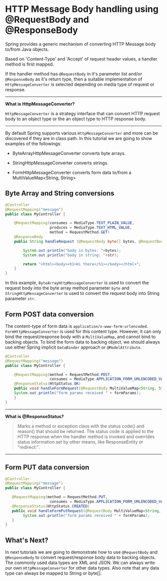 # HTTP Message Body handling using @RequestBody and @ResponseBody

Spring provides a generic mechanism of converting HTTP Message body to/from Java objects.

Based on 'Content-Type' and 'Accept' of request header values, a handler method is first mapped.

If the handler method has `@RequestBody` in it's parameter list and/or `@ResponseBody` as it's return type, then a suitable implementation of `HttpMessageConverter` is selected depending on media type of request or response.

---

**What is HttpMessageConverter?**

`HttpMessageConverter` is a strategy interface that can convert HTTP request body to an object type or the an object type to HTTP response body.

---

By default Spring supports various `HttpMessageConverter` and more can be discovered if they are in class path. In this tutorial we are going to show examples of the followings:

* ByteArrayHttpMessageConverter converts byte arrays.

* StringHttpMessageConverter converts strings.

* FormHttpMessageConverter converts form data to/from a MultiValueMap<String, String>

## Byte Array and String conversions

```java
@Controller
@RequestMapping("message")
public class MyController {

    @RequestMapping(consumes = MediaType.TEXT_PLAIN_VALUE,
                    produces = MediaType.TEXT_HTML_VALUE,
                    method = RequestMethod.GET)
    @ResponseBody
    public String handleRequest (@RequestBody byte[] bytes, @RequestBody String str) {

        System.out.println("body in bytes: "+bytes);
        System.out.println("body in string: "+str);

        return "<html><body><h1>Hi there</h1></body></html>";
    }
}
```

In this example, `ByteArrayHttpMessageConverter` is used to convert the request body into the byte array method parameter `byte` and `StringHttpMessageConverter` is used to convert the request body into String parameter `str`.

## Form POST data conversion

The content-type of form data is `application/x-www-form-urlencoded`. `FormHttpMessageConverter` is used for this content type. However, it can only bind the request/response body with a `MultiValueMap`, and cannot bind to backing objects. To bind the form data to backing object, we should always use either Spring implicit `DataBinder` approach or `@ModelAttribute`. 

```java
@Controller
@RequestMapping("message")
public class MyController {

    @RequestMapping(method = RequestMethod.POST,
                    consumes = MediaType.APPLICATION_FORM_URLENCODED_VALUE)
    @ResponseStatus(HttpStatus.OK)
    public void handleFormRequest(@RequestBody MultiValueMap<String, String> formParams) {
    System.out.println("form params received " + formParams);
    }
}
```

---

**What is @ResponseStatus?**

> Marks a method or exception class with the status code() and reason() that should be returned. The status code is applied to the HTTP response when the handler method is invoked and overrides status information set by other means, like ResponseEntity or "redirect:".

---

## Form PUT data conversion

```java
@Controller
@RequestMapping("message")
public class MyController {

   @RequestMapping(method = RequestMethod.PUT,
                    consumes = MediaType.APPLICATION_FORM_URLENCODED_VALUE)
   @ResponseStatus(HttpStatus.CREATED)
   public void handleFormPutRequest(@RequestBody MultiValueMap<String, String> formParams){
        System.out.println("form params received " + formParams);
   }
}
```

## What's Next?

In next tutorials we are going to demonstrate how to use `@RequestBody` and `@ResponseBody` to convert request/response body data to backing objects. The commonly used data types are XML and JSON. We can always write our own `HttpMessageConverter` for other data types. Also note that any data type can always be mapped to String or byte[].